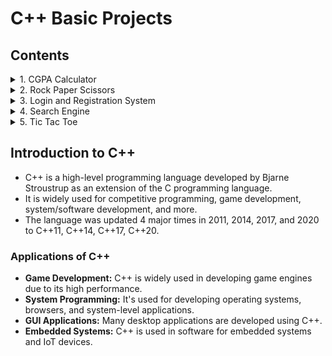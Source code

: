 # C++ Basic Projects

## Contents

<details>
  <summary>1. CGPA Calculator</summary>
  <ul>
    <li><a href="CGPA-Calculator/main.cpp">main.cpp</a></li>
    <li><a href="CGPA-Calculator/README.md">README.md</a></li>
  </ul>
</details>

<details>
  <summary>2. Rock Paper Scissors</summary>
  <ul>
    <li><a href="Rock-Paper-Scissors/main.cpp">main.cpp</a></li>
    <li><a href="Rock-Paper-Scissors/README.md">README.md</a></li>
  </ul>
</details>

<details>
  <summary>3. Login and Registration System</summary>
  <ul>
    <li><a href="Login-Registration-System/main.cpp">main.cpp</a></li>
    <li><a href="Login-Registration-System/README.md">README.md</a></li>
  </ul>
</details>

<details>
  <summary>4. Search Engine</summary>
  <ul>
    <li><a href="Search-Engine/main.cpp">main.cpp</a></li>
    <li><a href="Search-Engine/README.md">README.md</a></li>
  </ul>
</details>

<details>
  <summary>5. Tic Tac Toe</summary>
  <ul>
    <li><a href="Tic-Tac-Toe/main.cpp">main.cpp</a></li>
    <li><a href="Tic-Tac-Toe/README.md">README.md</a></li>
  </ul>
</details>

## Introduction to C++

<ul>
  <li>C++ is a high-level programming language developed by Bjarne Stroustrup as an extension of the C programming language. </li>
  <li>It is widely used for competitive programming, game development, system/software development, and more.</li>
  <li>The language was updated 4 major times in 2011, 2014, 2017, and 2020 to C++11, C++14, C++17, C++20.</li>
</ul>


### Applications of C++
- **Game Development:** C++ is widely used in developing game engines due to its high performance.
- **System Programming:** It's used for developing operating systems, browsers, and system-level applications.
- **GUI Applications:** Many desktop applications are developed using C++.
- **Embedded Systems:** C++ is used in software for embedded systems and IoT devices.
